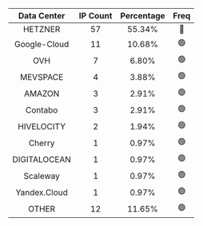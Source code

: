 | Data Center | IP Count | Percentage | Freq |
|:------------:|:--------:|:-----------:|:-----:|
| HETZNER | 57 | 55.34% | 🔴 |
| Google-Cloud | 11 | 10.68% | 🟢 |
| OVH | 7 | 6.80% | 🟢 |
| MEVSPACE | 4 | 3.88% | 🟢 |
| AMAZON | 3 | 2.91% | 🟢 |
| Contabo | 3 | 2.91% | 🟢 |
| HIVELOCITY | 2 | 1.94% | 🟢 |
| Cherry | 1 | 0.97% | 🟢 |
| DIGITALOCEAN | 1 | 0.97% | 🟢 |
| Scaleway | 1 | 0.97% | 🟢 |
| Yandex.Cloud | 1 | 0.97% | 🟢 |
| OTHER | 12 | 11.65% | 🟢 |
